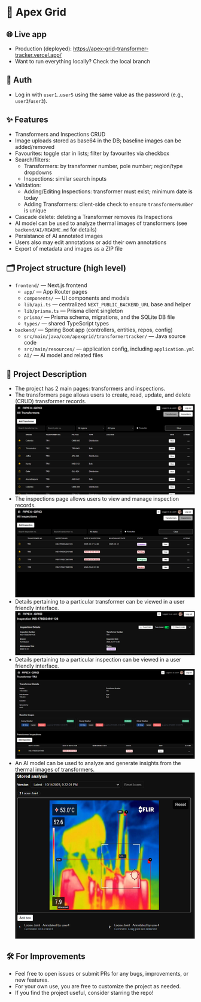 # 🚀 Apex Grid

## 🌐 Live app

- Production (deployed): <https://apex-grid-transformer-tracker.vercel.app/>
- Want to run everything locally? Check the local branch

## 🔐 Auth

- Log in with `user1`..`user5` using the same value as the password (e.g., `user3`/`user3`).

## ✨ Features

- Transformers and Inspections CRUD
- Image uploads stored as base64 in the DB; baseline images can be added/removed
- Favourites: toggle star in lists; filter by favourites via checkbox
- Search/filters:
  - Transformers: by transformer number, pole number; region/type dropdowns
  - Inspections: similar search inputs
- Validation:
  - Adding/Editing Inspections: transformer must exist; minimum date is today
  - Adding Transformers: client-side check to ensure `transformerNumber` is unique
- Cascade delete: deleting a Transformer removes its Inspections
- AI model can be used to analyze thermal images of transformers (see `backend/AI/README.md` for details)
- Persistance of AI annotated images
- Users also may edit annotations or add their own annotations
- Export of metadata and images as a ZIP file

## 🗂️ Project structure (high level)

- `frontend/` — Next.js frontend
  - `app/` — App Router pages
  - `components/` — UI components and modals
  - `lib/api.ts` — centralized `NEXT_PUBLIC_BACKEND_URL` base and helper
  - `lib/prisma.ts` — Prisma client singleton
  - `prisma/` — Prisma schema, migrations, and the SQLite DB file
  - `types/` — shared TypeScript types
- `backend/` — Spring Boot app (controllers, entities, repos, config)
  - `src/main/java/com/apexgrid/transformertracker/` — Java source code
  - `src/main/resources/` — application config, including `application.yml`
  - `AI/` — AI model and related files

## 📝 Project Description

- The project has 2 main pages: transformers and inspections.
- The transformers page allows users to create, read, update, and delete (CRUD) transformer records.
  ![Screenshot of transformer page](transformers_page.png)
- The inspections page allows users to view and manage inspection records.
  ![Screenshot of inspections page](inspections_page.png)
- Details pertaining to a particular transformer can be viewed in a user friendly interface.
  ![Screenshot of inspection details page](inspection_details.png)
- Details pertaining to a particular inspection can be viewed in a user friendly interface.
  ![Screenshot of transformer detail](transformer_details.png)
- An AI model can be used to analyze and generate insights from the thermal images of transformers.
  ![Screenshot of AI inference page](ai_inference.png)

## 🛠️ For Improvements

- Feel free to open issues or submit PRs for any bugs, improvements, or new features.
- For your own use, you are free to customize the project as needed.
- If you find the project useful, consider starring the repo!
